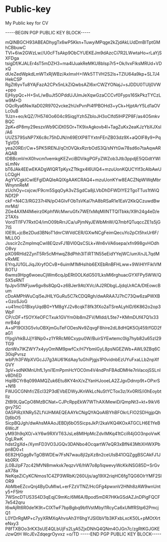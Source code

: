 # Public-key
My Public key for CV

-----BEGIN PGP PUBLIC KEY BLOCK-----

mQINBGCH93ABEADhygTx6wP5Kkn+TuwyiMPqge2kZjdAkLUdDmBlTptGMhCBbuwC
TVl+6iw2GWzLw//U0cFTsAkp9ObCYUEKEJm9dAzcCi7R2LWwtaHo+rLaYjSXFDga
tsigDf/KJALEr4sT5mDZH3+ma4IJuakReMKU8bIsp7r5+Ok/IvxFlksMRUd+VDxQ
dUeZedWpkdLmWTxRjWBz/AxImxH+IWk5TTVH2S2ls+TZIU64a9kp+SL7J4HekCSP
RgZt6yvTu8YAjFazA2CPx5nLkZiQwbsAZl6xrCWZYONajJ+sJDDU0TUlj0VW+ppo
EjHiypQc+H+SvL/wBuJt5OPddUJUmJeXqwGzaCCCvf0Fyps16SkPkzTYCzLw9M+D
OQcRya6NwXaD02R9702vcke2hUxPvnPi4fPBOHd3+yCk+HjptArY5Ld1aOVLc0uB
1Uzn+eo/kQZ/7H574Oo604c9SiqgYzh5ZbIoJH3oClfd5lHPZP8F/as4O5mkvBQC
2pK+dP8my29eszxWb9CiDt0SOr+TK9ixAgkovb4l+TagZuKx2eaKJzYbXJXsl/A6
UUZS79SsNP7X6c8c75hDJN/n69EtXP8TYxtnFEnZB03dz9X+aQOlF8y9+PqTgVD5
yea20REr/Cw+5PK5lRENJ/qCtOVQkxRzrbOdS3Q/sNYtGw78sd6o7taAqwARAQAB
tDBBcmVmX0hvcm1vemkgKEZvciBDVikgPGFyZWZob3Jtb3ppdjE5QGdtYWlsLmNv
bT6JAk4EEwEKADgWIQRTpKyxZTtkgx4I6UIQ4+mzuUonKQUCYIf3cAIbAwULCQgH
AgYVCgkICwIEFgIDAQIeAQIXgAAKCRAQ4+mzuUonKYw8EACZNpWWqMbrWnynnReM
zUchOy+cxjcw/F9cm5SgqOyA3vZSgdCa8jLVbDhDFWDlYE2TgoTTus1tWiQNDf2P
ckF+N4C3/RG237r4N/pO4GlvFObTsVKal7hA8bRSaR1e1EaV2KkQCzuwdBwmrMd/
ZGe4AXM4Mieirz0KphfWcMwruGfx7WEfxMqMIlNTTQlTbkk/X9h24g4eD/e2TAXs
VordTI1FV7RxtO4/imO09bRrrJCa/uPjmNyJEWbMnW/Q7mbfQTuqccZE1s5jG7IS
I0E9L+jcBe2Dud3BNoT1dnrCWVdCER/GXwNCgFeimQecuYo2pCt5hxUr6F/MLL0O
Jsscir2cZmplmqCwl8EQzvFJ1BVl0QsCSLk+Wn6vVA6sepa/xfn998gvHOdhO8vy
pXO9RHld2ZynT5Rr5cMHwqZ8dPhh3lTiRT1N55eEidYYejWC/umXnJL7qdMvRxME
EYrqJU1GLJiqJXryfOCvB+6uimM1MHsIhb6EXEbRnBFHLww+9WiHIYFiklVMROTU
6wms9Hpg6woeuCjWm6cqJpERt0OLKdG501LksMI6rghuacGYXFPy5WW/Q5X5sRNT
fpJpv5l1NFjuw6gv8s8QpQ+z6BJer9At/XVc/AJ2RDbgLJjdqUrACA/DtEowcBum
cDoAMPhWuCqi5eJHlLYGuRu5C7kCDQRgh/dwARAA7J7hC73Qw6zaPWXB+GzoSJoG
+u41mcG1BlxyUqdB0+YM8gYJ2v8cqkT8fk3fXo2aTSreALyhlD/6K862o2op3WpF
CP/cDF+fSOYXeOFCTxuk1GVYm0ib8mZFV/MIdd/L5te7+KMmDUf47Q1x33mrB4ql
A+sP19OI3G5vIuOBXjmGuTeFODesNv9ZqvgF8hire2dL8dHQK5Oj459/fGD2faG1
tYpgVhkBJJjY8Np0+z1YRRcM6Cxypu0W/BuirSYEwtemc0Ig7hyb82u65zI29TG9
dznWx7IKZWY7x4yyOmNM9pwfCx/H7YbmIGyL8psNGEZWb+AWL9ZBq6C30iqPvrsz
wbP/h3FWpXVGcJJ7g3AU61KdAay1uGhiPjgjs1P0vidnbEzUYuFxaLLb2npXfGVY
3pV+sdNKMnUhfL1yni1EmPpmHcYOC0m4V4ndPnFBAdDMHe7nVacojSSLnIv8DhED
HqilBCYr8q099AMQZuk6Etu8KY4nX/xZYanHJooeLA2ZJgvDdnrp9t+OPxrS+Nf8
FWJGCGNhfr/ZEcI32P3dEVbEDWyJKnWkLcNuStYCTox3z/Xv0RIS/i0hEoybtIIz
ZtBI9LQaCpO8MzBCNat+CJPcRppEkW7WThAXiMewiD/QmpNt3+kt+9ikV6gvy7SC
0A5PiRzXNRy5ZLfVJHMAEQEAAYkCNgQYAQoAIBYhBFOkrLFlO2SDHgjpQhDj6bO5
SicpBQJgh/dwAhsMAAoJEBDj6bO5SicpsJkP/2kaVKQ4KOxATGCLH6E1YeB6WcJf
yM93h9qXO/+kY6w9RXVT63JsLe8MlHpMcZdvIMKq41tCciR4jGO3npoVwKOgLRwK
hdst2gXd+/XymFD3VO3JGQv3DANbo4OcqartW7eQR3xBfN43MtiXHWXPbpn8D0+t
6E82HjGgg8vTgOBWDEw7FsN7wau8jI2pXz8n2ceUIsB41OQZggBSCAkFJ1Jkb0RX
jL0BJ/pF7zc42MVN8mwkxk7eqzvV6/hW7o8p1iqwevyWcKkiNSG85D+SrGvaX78a
NeKqeZiCyKCNmos1C4ZP3WRbK/260Ujs/ag19IX2riqHC6fgTQG6OIrYMF2SlOR9
AbMbeEZcvQnj4ByDuMIwL+erFZzVTNZ/HcGFg4pwxnV2HNh8zAW9wnUnty5+F5Hr
7WSncDTUS3S4D3qEqjC9mKc/6M6A/Bpod5mDR7HKkGSdAZJnDPigFQCF7e542qru
I6wAjRt6R0de1K9t+CIXTwF7bpBgbq9bflVstMbyI1RcyCa6xUMfRStp62PmcjQ1
L0YDrRgMP+c7yyXRMXqAhvsAh3Y6hgYJSI0bV1b3KFxbLxcK50L+pMOtXrteNxy3
P8fTXBOo3rKX3sUE4QLbUjFs2LyA5ZjxDNhQ4QNm4OJGn7c/zgRtKGJGKEJzwQtH
WcJEvZdqegrOyvxz
=o/TD
-----END PGP PUBLIC KEY BLOCK-----
